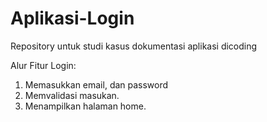 # Aplikasi-Login
Repository untuk studi kasus dokumentasi aplikasi dicoding

Alur Fitur Login:
1. Memasukkan email, dan password
2. Memvalidasi masukan.
3. Menampilkan halaman home.
